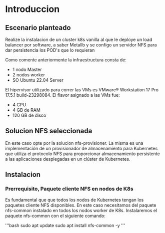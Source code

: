 # Introduccion 
## Escenario planteado
Realize la instalacion de un cluster k8s vanilla al que le deploye un load balancer por software, a saber Metallb y se configo un servidor NFS para dar persistencia los POD's que lo requieran 

  Como comente anteriormente la infraestructura consta de:

- 1 nodo Master
- 2 nodos worker
- SO Ubuntu 22.04 Server 

El hipervisor utilizado para correr las VMs es VMware® Workstation 17 Pro 17.5.1 build-23298084. El flavor asignado a las VMs fue:
  - 4 CPU
  - 4 GB de RAM
  - 120 GB de disco

## Solucion NFS seleccionada

En este caso opte por la solucion nfs-provisioner. La misma es una implementación de un provisionador de almacenamiento para Kubernetes que utiliza el protocolo NFS para proporcionar almacenamiento persistente a las aplicaciones desplegadas en un clúster de Kubernetes.

## Instalacion

### Prerrequisito, Paquete cliente NFS en nodos de K8s
Es fundamental que  que todos los nodos de Kubernetes tengan los paquetes cliente NFS disponibles.  En este caso necesitamos del paquete  nfs-common instalado en todos los nodos worker de K8s.
Instalaremos el paquete nfs-common con el siguiente comando:

'''bash
sudo apt update
sudo apt install nfs-common -y
'''





